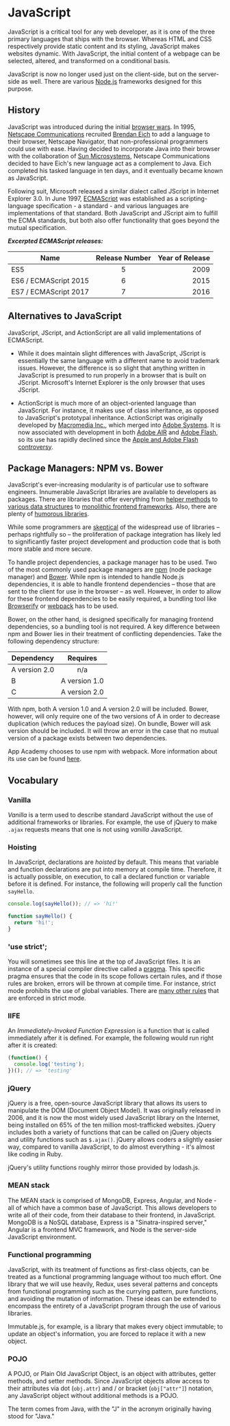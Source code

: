 # JavaScript

JavaScript is a critical tool for any web developer, as it is one of the three
primary languages that ships with the browser. Whereas HTML and CSS
respectively provide static content and its styling, JavaScript makes websites
dynamic. With JavaScript, the initial content of a webpage can be selected,
altered, and transformed on a conditional basis.

JavaScript is now no longer used just on the client-side, but on the
server-side as well. There are various [Node.js] frameworks designed for this
purpose.

[Node.js]: https://nodejs.org/en/

## History

JavaScript was introduced during the initial [browser wars]. In 1995, [Netscape
Communications] recruited [Brendan Eich] to add a language to their browser,
Netscape Navigator, that non-professional programmers could use with ease.
Having decided to incorporate Java into their browser with the collaboration of
[Sun Microsystems], Netscape Communications decided to have Eich's new language
act as a complement to Java. Eich completed his tasked language in ten days,
and it eventually became known as JavaScript.

Following suit, Microsoft released a similar dialect called JScript in Internet
Explorer 3.0. In June 1997, [ECMAScript] was established as a
scripting-language specification - a standard - and various languages are
implementations of that standard. Both JavaScript and JScript aim to fulfill
the ECMA standards, but both also offer functionality that goes beyond the
mutual specification.

*__Excerpted ECMAScript releases:__*

| Name                  | Release Number| Year of Release  |
| --------------------- |:-------------:| ----------------:|
| ES5                   | 5             |             2009 |
| ES6 / ECMAScript 2015 | 6             |             2015 |
| ES7 / ECMAScript 2017 | 7             |             2016 |


[browser wars]: https://en.wikipedia.org/wiki/Browser_wars
[Netscape Communications]: https://en.wikipedia.org/wiki/Netscape
[Brendan Eich]: https://en.wikipedia.org/wiki/Brendan_Eich
[Sun Microsystems]: https://en.wikipedia.org/wiki/Sun_Microsystems
[ECMAScript]: https://en.wikipedia.org/wiki/ECMAScript

## Alternatives to JavaScript

JavaScript, JScript, and ActionScript are all valid implementations of
ECMAScript.

* While it does maintain slight differences with JavaScript, JScript is
essentially the same language with a different name to avoid trademark issues.
However, the difference is so slight that anything written in JavaScript is
presumed to run properly in a browser that is built on JScript. Microsoft's
Internet Explorer is the only browser that uses JScript.

* ActionScript is much more of an object-oriented language than JavaScript. For
instance, it makes use of class inheritance, as opposed to JavaScript's
prototypal inheritance. ActionScript was originally developed by [Macromedia
Inc.], which merged into [Adobe Systems]. It is now associated with development
in both [Adobe AIR] and [Adobe Flash], so its use has rapidly declined since
the [Apple and Adobe Flash controversy].

[Macromedia Inc.]: https://en.wikipedia.org/wiki/Macromedia
[Adobe Systems]: https://en.wikipedia.org/wiki/Adobe_Systems
[Adobe Flash]: https://en.wikipedia.org/wiki/Adobe_Flash
[Adobe AIR]: https://en.wikipedia.org/wiki/Adobe_AIR
[Apple and Adobe Flash controversy]: https://en.wikipedia.org/wiki/Apple_and_Adobe_Flash_controversy

## Package Managers: NPM vs. Bower

JavaScript's ever-increasing modularity is of particular use to software
engineers. Innumerable JavaScript libraries are available to developers as
packages. There are libraries that offer everything from [helper
methods][lodash] to [various data structures][yallist] to [monolithic frontend
frameworks][angular]. Also, there are plenty of [humorous libraries].

While some programmers are [skeptical][David Haney] of the widespread use of
libraries – perhaps rightfully so – the proliferation of package integration
has likely led to significantly faster project development and production code
that is both more stable and more secure.

To handle project dependencies, a package manager has to be used. Two of the
most commonly used package managers are [npm] (node package manager) and
[Bower]. While npm is intended to handle Node.js dependencies, it is able to
handle frontend dependencies – those that are sent to the client for use in the
browser – as well. However, in order to allow for these frontend dependencies
to be easily required, a bundling tool like [Browserify] or [webpack] has to be
used.

Bower, on the other hand, is designed specifically for managing frontend
dependencies, so a bundling tool is not required. A key difference between npm
and Bower lies in their treatment of conflicting dependencies. Take the
following dependency structure:

| Dependency    | Requires       |
| ------------- |:--------------:|
| A version 2.0 | n/a            |
| B             | A version 1.0  |
| C             | A version 2.0  |

With npm, both A version 1.0 and A version 2.0 will be included. Bower,
however, will only require one of the two versions of A in order to decrease
duplication (which reduces the payload size). On bundle, Bower will ask version
should be included. It will throw an error in the case that no mutual version
of a package exists between two dependencies.

App Academy chooses to use npm with webpack. More information about its use can
be found [here][npm reading].

[lodash]: https://www.npmjs.com/package/lodash
[yallist]: https://www.npmjs.com/package/yallist
[angular]: https://www.npmjs.com/package/angular
[humorous libraries]: http://qz.com/677122/when-programmers-get-weird-the-funniest-code-projects-on-github/
[David Haney]: http://www.haneycodes.net/npm-left-pad-have-we-forgotten-how-to-program/
[npm]: https://www.npmjs.com/
[npm reading]: https://github.com/appacademy/curriculum/blob/master/react/readings/npm_configuration.md
[Bower]: https://bower.io/
[Browserify]: http://browserify.org/
[Webpack]: https://webpack.github.io/

## Vocabulary

### Vanilla

*Vanilla* is a term used to describe standard JavaScript without the use of
additional frameworks or libraries. For example, the use of jQuery to make
`.ajax` requests means that one is not using *vanilla* JavaScript.

### Hoisting

In JavaScript, declarations are *hoisted* by default. This means that variable
and function declarations are put into memory at compile time. Therefore, it is
actually possible, on execution, to call a declared function or variable before
it is defined. For instance, the following will properly call the function
`sayHello`.

```javascript
console.log(sayHello()); // => 'hi!'

function sayHello() {
  return 'hi!';
}
```

### 'use strict';

You will sometimes see this line at the top of JavaScript files. It is an
instance of a special compiler directive called a [pragma]. This specific
pragma ensures that the code in its scope follows certain rules, and if those
rules are broken, errors will be thrown at compile time. For instance, strict
mode prohibits the use of global variables. There are [many other rules][strict
mode] that are enforced in strict mode.

[pragma]: http://stackoverflow.com/questions/14593350/what-exactly-is-a-javascript-pragma
[strict mode]: https://developer.mozilla.org/en-US/docs/Web/JavaScript/Reference/Strict_mode

### IIFE

An *Immediately-Invoked Function Expression* is a function that is called immediately after it is defined. For example, the following would run right after it is created:

```javascript
(function() {
  console.log('testing');
})(); // => 'testing'
```

### jQuery

jQuery is a free, open-source JavaScript library that allows its users to
manipulate the DOM (Document Object Model). It was originally released in 2006,
and it is now the most widely used JavaScript library on the Internet, being
installed on 65% of the ten million most-trafficked websites. jQuery includes
both a variety of functions that can be called on jQuery objects and utility
functions such as `$.ajax()`. jQuery allows coders a slightly easier way,
compared to vanilla JavaScript, to do almost everything - it's almost like
coding in Ruby.

jQuery's utility functions roughly mirror those provided by lodash.js.

### MEAN stack

The MEAN stack is comprised of MongoDB, Express, Angular, and Node - all of
which have a common base of JavaScript. This allows developers to write all of
their code, from their database to their frontend, in JavaScript. MongoDB is a
NoSQL database, Express is a "Sinatra-inspired server," Angular is a frontend
MVC framework, and Node is the server-side JavaScript environment.

### Functional programming

JavaScript, with its treatment of functions as first-class objects, can be
treated as a functional programming language without too much effort. One
library that we will use heavily, Redux, uses several patterns and concepts
from functional programming such as the currying pattern, pure functions, and
avoiding the mutation of information. These ideas can be extended to encompass
the entirety of a JavaScript program through the use of various libraries.

Immutable.js, for example, is a library that makes every object immutable; to
update an object's information, you are forced to replace it with a new object.

### POJO

A POJO, or Plain Old JavaScript Object, is an object with attributes, getter methods, and setter methods. Since JavaScript objects allow access to their attributes via dot (`obj.attr`) and / or bracket (`obj["attr"]`) notation, any JavaScript object without additional methods is a POJO.

The term comes from Java, with the "J" in the acronym originally having stood for "Java."